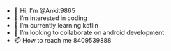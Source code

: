 - 👋 Hi, I’m @Ankit9865
- 👀 I’m interested in coding
- 🌱 I’m currently learning kotlin
- 💞️ I’m looking to collaborate on android development
- 📫 How to reach me 8409539888

<!---
Ankit9865/Ankit9865 is a ✨ special ✨ repository because its `README.md` (this file) appears on your GitHub profile.
You can click the Preview link to take a look at your changes.
--->
